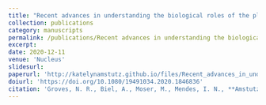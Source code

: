 ```yaml
---
title: "Recent advances in understanding the biological roles of the plant nuclear envelope"
collection: publications
category: manuscripts
permalink: /publications/Recent advances in understanding the biological roles of the plant nuclear envelope
excerpt: 
date: 2020-12-11
venue: 'Nucleus'
slidesurl: 
paperurl: 'http://katelynamstutz.github.io/files/Recent_advances_in_understanding_the_biological_roles_of_the_plant_nuclear_envelope.pdf'
doiurl: 'https://doi.org/10.1080/19491034.2020.1846836'
citation: 'Groves, N. R., Biel, A., Moser, M., Mendes, I. N., **Amstutz, K.**, & Meier, I. (2020). Recent advances in understanding the biological roles of the plant nuclear envelope. Nucleus, 11(1), 330–346. https://doi-org/10.1080/19491034.2020.1846836'
---
```


